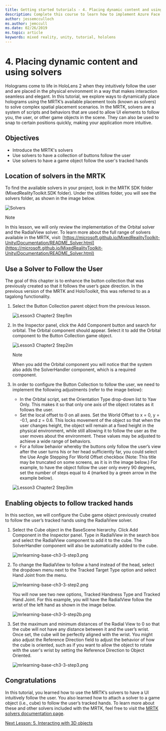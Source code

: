 ```yaml
---
title: Getting started tutorials - 4. Placing dynamic content and using solvers
description: Complete this course to learn how to implement Azure Face Recognition within a mixed reality application.
author: jessemcculloch
ms.author: jemccull
ms.date: 02/26/2019
ms.topic: article
keywords: mixed reality, unity, tutorial, hololens
---
```


# 4. Placing dynamic content and using solvers

Holograms come to life in HoloLens 2 when they intuitively follow the user and are placed in the physical environment in a way that makes interaction seamless and elegant. In this tutorial, we explore ways to dynamically place holograms using the MRTK’s available placement tools (known as solvers) to solve complex spatial placement scenarios. In the MRTK, solvers are a system of scripts and behaviors that are used to allow UI elements to follow you, the user, or other game objects in the scene. They can also be used to snap to certain positions quickly, making your application more intuitive.

## Objectives

* Introduce the MRTK's solvers
* Use solvers to have a collection of buttons follow the user
* Use solvers to have a game object follow the user's tracked hands

## Location of solvers in the MRTK

 To find the available solvers in your project, look in the MRTK SDK folder (MixedRealityToolkit.SDK folder). Under the utilities folder, you will see the solvers folder, as shown in the image below.

![Solvers](images/lesson3_chapter1_step1im.PNG)

>[!NOTE]
>In this lesson, we will only review the implementation of the Orbital solver and the RadialView solver. To learn more about the full range of solvers available in the MRTK, visit: [https://microsoft.github.io/MixedRealityToolkit-Unity/Documentation/README_Solver.html](https://microsoft.github.io/MixedRealityToolkit-Unity/Documentation/README_Solver.html)

## Use a Solver to Follow the User

The goal of this chapter is to enhance the button collection that was previously created so that it follows the user’s gaze direction. In the previous version of the MRTK and HoloToolkit, this was referred to as a tagalong functionality.

1. Select the Button Collection parent object from the previous lesson.

    ![Lesson3 Chapter2 Step1im](images/Lesson3_chapter2_step1im.PNG)

2. In the Inspector panel, click the Add Component button and search for orbital. The Orbital component should appear. Select it to add the Orbital component to the Button Collection game object.

    ![Lesson3 Chapter2 Step2im](images/Lesson3_Chapter2_step2im.PNG)

    >[!NOTE]
    >When you add the Orbital component you will notice that the system also adds the SolverHandler component, which is a required component.

3. In order to configure the Button Collection to follow the user, we need to implement the following adjustments (refer to the image below):

    * In the Orbital script, set the Orientation Type drop-down list to Yaw Only. This makes it so that only one axis of the object rotates as it follows the user.
    * Set the local offset to 0 on all axes. Set the World Offset to x = 0, y = -0.1, and z = 0.6. This locks movement of the object so that when the user changes height, the object will remain at a fixed height in the physical environment, while still allowing it to follow the user as the user moves about the environment. These values may be adjusted to achieve a wide range of behaviors.
    * For a follow behavior whereby the buttons only follow the user’s view after the user turns his or her head sufficiently far, you could select the Use Angle Stepping For World Offset checkbox (Note: This title may be truncated on some screens, as it is in the image below.) For example, to have the object follow the user only every 90 degrees, set the number of steps equal to 4 (marked by a green arrow in the example below).

    ![Lesson3 Chapter2 Step3im](images/Lesson3_chapter2_step3im.PNG)

## Enabling objects to follow tracked hands

In this section, we will configure the Cube game object previously created to follow the user’s tracked hands using the RadialView solver.

1. Select the Cube object in the BaseScene hierarchy. Click Add Component in the Inspector panel. Type in RadialView in the search box and select the RadialView component to add it to the cube. The SolverHandler component will also be automatically added to the cube.

    ![mrlearning-base-ch3-3-step3.png](images/mrlearning-base-ch3-3-step1.png)

2. To change the RadialView to follow a hand instead of the head, select the dropdown menu next to the Tracked Target Type option and select Hand Joint from the menu.

    ![mrlearning-base-ch3-3-step2.png](images/mrlearning-base-ch3-3-step2a.png)

    You will now see two new options, Tracked Handness Type and Tracked Hand Joint. For this example, you will have the RadialView follow the wrist of the left hand as shown in the image below.

    ![mrlearning-base-ch3-3-step2b.png](images/mrlearning-base-ch3-3-step2b.png)

3. Set the maximum and minimum distances of the Radial View to 0 so that the cube will not have any distance between it and the user’s wrist. Once set, the cube will be perfectly aligned with the wrist. You might also adjust the Reference Direction field to adjust the behavior of how the cube is oriented, such as if you want to allow the object to rotate with the user's wrist by setting the Reference Direction to Object Oriented.

    ![mrlearning-base-ch3-3-step3.png](images/mrlearning-base-ch3-3-step3.png)

## Congratulations

In this tutorial, you learned how to use the MRTK’s solvers to have a UI intuitively follow the user. You also learned how to attach a solver to a game object (i.e., cube) to follow the user’s tracked hands. To learn more about these and other solvers included with the MRTK, feel free to visit the [MRTK solvers documentation page](https://microsoft.github.io/MixedRealityToolkit-Unity/Documentation/README_Solver.html).

[Next Lesson: 5. Interacting with 3D objects](mrlearning-base-ch4.md)
